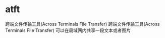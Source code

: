 # atft
跨端文件传输工具(Across Terminals File Transfer)
跨端文件传输工具(Across Terminals File Transfer) 可以在局域网内共享一段文本或者图片
